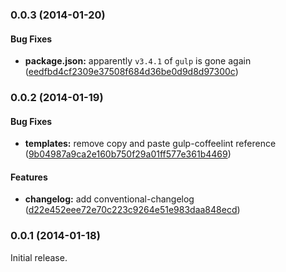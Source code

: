 <a name="0.0.3"></a>
### 0.0.3 (2014-01-20)


#### Bug Fixes

* **package.json:** apparently `v3.4.1` of `gulp` is gone again ([eedfbd4cf2309e37508f684d36be0d9d8d97300c](https://github.com/janraasch/generator-gulpplugin-coffee/commit/eedfbd4cf2309e37508f684d36be0d9d8d97300c))


<a name="0.0.2"></a>
### 0.0.2 (2014-01-19)


#### Bug Fixes

* **templates:** remove copy and paste gulp-coffeelint reference ([9b04987a9ca2e160b750f29a01ff577e361b4469](https://github.com/janraasch/generator-gulpplugin-coffee/commit/9b04987a9ca2e160b750f29a01ff577e361b4469))


#### Features

* **changelog:** add conventional-changelog ([d22e452eee72e70c223c9264e51e983daa848ecd](https://github.com/janraasch/generator-gulpplugin-coffee/commit/d22e452eee72e70c223c9264e51e983daa848ecd))


<a name="0.0.1"></a>
### 0.0.1 (2014-01-18)

Initial release.
